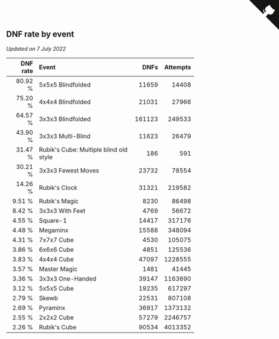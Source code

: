 ## DNF rate by event

*Updated on  7 July 2022*

| DNF rate | Event | DNFs | Attempts |
| ---: | :--- | ---: | ---: |
| 80.92 % | 5x5x5 Blindfolded | 11659 | 14408 |
| 75.20 % | 4x4x4 Blindfolded | 21031 | 27966 |
| 64.57 % | 3x3x3 Blindfolded | 161123 | 249533 |
| 43.90 % | 3x3x3 Multi-Blind | 11623 | 26479 |
| 31.47 % | Rubik's Cube: Multiple blind old style | 186 | 591 |
| 30.21 % | 3x3x3 Fewest Moves | 23732 | 78554 |
| 14.26 % | Rubik's Clock | 31321 | 219582 |
| 9.51 % | Rubik's Magic | 8230 | 86498 |
| 8.42 % | 3x3x3 With Feet | 4769 | 56672 |
| 4.55 % | Square-1 | 14417 | 317176 |
| 4.48 % | Megaminx | 15588 | 348094 |
| 4.31 % | 7x7x7 Cube | 4530 | 105075 |
| 3.86 % | 6x6x6 Cube | 4851 | 125536 |
| 3.83 % | 4x4x4 Cube | 47097 | 1228555 |
| 3.57 % | Master Magic | 1481 | 41445 |
| 3.36 % | 3x3x3 One-Handed | 39147 | 1163690 |
| 3.12 % | 5x5x5 Cube | 19235 | 617297 |
| 2.79 % | Skewb | 22531 | 807108 |
| 2.69 % | Pyraminx | 36917 | 1373132 |
| 2.55 % | 2x2x2 Cube | 57279 | 2246757 |
| 2.26 % | Rubik's Cube | 90534 | 4013352 |


<a href="https://github.com/jonatanklosko/wca_statistics" class="github-corner" aria-label="View source on Github"><svg width="80" height="80" viewBox="0 0 250 250" style="fill:#151513; color:#fff; position: absolute; top: 0; border: 0; right: 0;" aria-hidden="true"><path d="M0,0 L115,115 L130,115 L142,142 L250,250 L250,0 Z"></path><path d="M128.3,109.0 C113.8,99.7 119.0,89.6 119.0,89.6 C122.0,82.7 120.5,78.6 120.5,78.6 C119.2,72.0 123.4,76.3 123.4,76.3 C127.3,80.9 125.5,87.3 125.5,87.3 C122.9,97.6 130.6,101.9 134.4,103.2" fill="currentColor" style="transform-origin: 130px 106px;" class="octo-arm"></path><path d="M115.0,115.0 C114.9,115.1 118.7,116.5 119.8,115.4 L133.7,101.6 C136.9,99.2 139.9,98.4 142.2,98.6 C133.8,88.0 127.5,74.4 143.8,58.0 C148.5,53.4 154.0,51.2 159.7,51.0 C160.3,49.4 163.2,43.6 171.4,40.1 C171.4,40.1 176.1,42.5 178.8,56.2 C183.1,58.6 187.2,61.8 190.9,65.4 C194.5,69.0 197.7,73.2 200.1,77.6 C213.8,80.2 216.3,84.9 216.3,84.9 C212.7,93.1 206.9,96.0 205.4,96.6 C205.1,102.4 203.0,107.8 198.3,112.5 C181.9,128.9 168.3,122.5 157.7,114.1 C157.9,116.9 156.7,120.9 152.7,124.9 L141.0,136.5 C139.8,137.7 141.6,141.9 141.8,141.8 Z" fill="currentColor" class="octo-body"></path></svg></a><style>.github-corner:hover .octo-arm{animation:octocat-wave 560ms ease-in-out}@keyframes octocat-wave{0%,100%{transform:rotate(0)}20%,60%{transform:rotate(-25deg)}40%,80%{transform:rotate(10deg)}}@media (max-width:500px){.github-corner:hover .octo-arm{animation:none}.github-corner .octo-arm{animation:octocat-wave 560ms ease-in-out}}</style>
